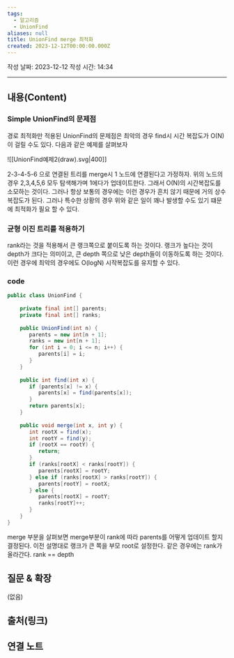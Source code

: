 ```yaml
---
tags:
  - 알고리즘
  - UnionFind
aliases: null
title: UnionFind merge 최적화
created: 2023-12-12T00:00:00.000Z
---
```

작성 날짜: 2023-12-12
작성 시간: 14:34


----
## 내용(Content)

### Simple UnionFind의 문제점

경로 최적화만 적용된 UnionFind의 문제점은 최악의 경우 find시 시간 복잡도가 O(N)이 걸릴 수도 있다. 다음과 같은 예제를 살펴보자


![[UnionFind예제2(draw).svg|400]]

2-3-4-5-6 으로 연결된 트리를 merge시 1 노드에 연결된다고 가정하자. 위의 노드의 경우 2,3,4,5,6 모두 탐색해가며 1에다가 업데이트한다. 그래서 O(N)의 시간복잡도를 소모하는 것이다. 그러나 항상 보통의 경우에는 이런 경우가 흔치 않기 때문에 거의 상수 복잡도가 된다. 그러나 특수한 상황의 경우 위와 같은 일이 꽤나 발생할 수도 있기 떄문에 최적화가 필요 할 수 있다.

### 균형 이진 트리를 적용하기

rank라는 것을 적용해서 큰 랭크쪽으로 붙이도록 하는 것이다. 랭크가 높다는 것이 depth가 크다는 의미이고, 큰 depth 쪽으로 낮은 depth들이 이동하도록 하는 것이다. 이런 경우에 최악의 경우에도 O(logN) 시작복잡도를 유지할 수 있다.


### code

```java
public class UnionFind {  
  
    private final int[] parents;  
    private final int[] ranks;  
  
    public UnionFind(int n) {  
       parents = new int[n + 1];  
       ranks = new int[n + 1];  
       for (int i = 0; i <= n; i++) {  
          parents[i] = i;  
       }  
    }  
  
    public int find(int x) {  
       if (parents[x] != x) {  
          parents[x] = find(parents[x]);  
       }  
       return parents[x];  
    }  
  
    public void merge(int x, int y) {  
       int rootX = find(x);  
       int rootY = find(y);  
       if (rootX == rootY) {  
          return;  
       }  
       if (ranks[rootX] < ranks[rootY]) {  
          parents[rootX] = rootY;  
       } else if (ranks[rootX] > ranks[rootY]) {  
          parents[rootY] = rootX;  
       } else {  
          parents[rootX] = rootY;  
          ranks[rootY]++;  
       }  
    }  
}
```

merge 부분을 살펴보면 merge부분이  rank에 따라 parents를 어떻게 업데이트 할지 결정된다. 이전 설명대로 랭크가  큰 쪽을 부모 root로 설정한다. 같은 경우에는 rank가 올라간다. rank == depth

## 질문 & 확장

(없음)

## 출처(링크)


## 연결 노트










